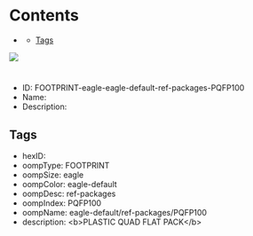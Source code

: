 



Contents
========

* [](#)
	* [Tags](#tags)
  
![][im]
# 

- ID: FOOTPRINT-eagle-eagle-default-ref-packages-PQFP100
- Name: 
- Description: 

## Tags

- hexID: 
- oompType: FOOTPRINT
- oompSize: eagle
- oompColor: eagle-default
- oompDesc: ref-packages
- oompIndex: PQFP100
- oompName: eagle-default/ref-packages/PQFP100
- description: &lt;b&gt;PLASTIC QUAD FLAT PACK&lt;/b&gt;



[im]: image.png

